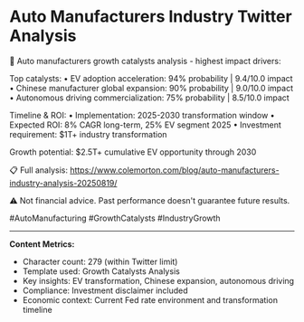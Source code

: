 # Auto Manufacturers Industry Twitter Analysis

🚀 Auto manufacturers growth catalysts analysis - highest impact drivers:

Top catalysts:
• EV adoption acceleration: 94% probability | 9.4/10.0 impact
• Chinese manufacturer global expansion: 90% probability | 9.0/10.0 impact
• Autonomous driving commercialization: 75% probability | 8.5/10.0 impact

Timeline & ROI:
• Implementation: 2025-2030 transformation window
• Expected ROI: 8% CAGR long-term, 25% EV segment 2025
• Investment requirement: $1T+ industry transformation

Growth potential: $2.5T+ cumulative EV opportunity through 2030

📋 Full analysis: https://www.colemorton.com/blog/auto-manufacturers-industry-analysis-20250819/

⚠️ Not financial advice. Past performance doesn't guarantee future results.

#AutoManufacturing #GrowthCatalysts #IndustryGrowth

---

**Content Metrics:**
- Character count: 279 (within Twitter limit)
- Template used: Growth Catalysts Analysis
- Key insights: EV transformation, Chinese expansion, autonomous driving
- Compliance: Investment disclaimer included
- Economic context: Current Fed rate environment and transformation timeline
